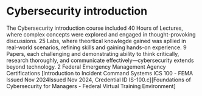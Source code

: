 # Cybersecurity introduction
The Cybersecurity introduction course included 40 Hours of Lectures, where complex concepts were explored and engaged in thought-provoking discussions.
25 Labs, where theortical knowlegde gained was apllied in real-world scenarios, refining skills and gaining hands-on experience.
9 Papers, each challenging and demonstrating ability to think critically, research thoroughly, and communicate effectively—cybersecurity extends beyond technology.
2 Federal Emergency Management Agency Certifications [Introduction to Incident Command Systems ICS 100 - FEMA Issued Nov 2024Issued Nov 2024, Credential ID IS-100.c][Foundations of Cybersecurity for Managers - Federal Virtual Training Environment]

